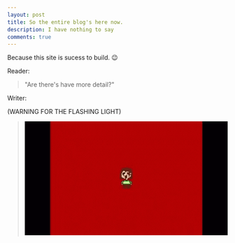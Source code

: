 ```yaml
---
layout: post
title: So the entire blog's here now.
description: I have nothing to say
comments: true
---
```


Because this site is sucess to build. :wink:

Reader: 
> "Are there's have more detail?"

Writer: 

(WARNING FOR THE FLASHING LIGHT)


>![](https://github.com/Dobby233LiuBlog/Dobby233LiuBlog.github.io/blob/master/_gifs/ezgif-1-44feb07a40.gif?raw=true)

